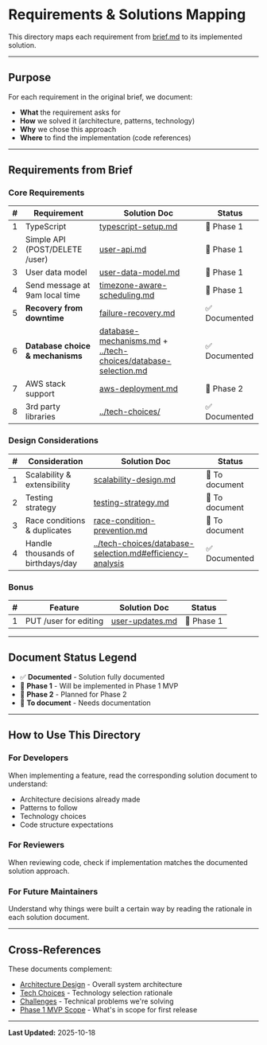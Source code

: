 # Requirements & Solutions Mapping

This directory maps each requirement from [brief.md](../brief.md) to its implemented solution.

---

## Purpose

For each requirement in the original brief, we document:
- **What** the requirement asks for
- **How** we solved it (architecture, patterns, technology)
- **Why** we chose this approach
- **Where** to find the implementation (code references)

---

## Requirements from Brief

### Core Requirements

| # | Requirement | Solution Doc | Status |
|---|-------------|--------------|--------|
| 1 | TypeScript | [typescript-setup.md](./typescript-setup.md) | 🚧 Phase 1 |
| 2 | Simple API (POST/DELETE /user) | [user-api.md](./user-api.md) | 🚧 Phase 1 |
| 3 | User data model | [user-data-model.md](./user-data-model.md) | 🚧 Phase 1 |
| 4 | Send message at 9am local time | [timezone-aware-scheduling.md](./timezone-aware-scheduling.md) | 🚧 Phase 1 |
| 5 | **Recovery from downtime** | [failure-recovery.md](./failure-recovery.md) | ✅ Documented |
| 6 | **Database choice & mechanisms** | [database-mechanisms.md](./database-mechanisms.md) + [../tech-choices/database-selection.md](../tech-choices/database-selection.md) | ✅ Documented |
| 7 | AWS stack support | [aws-deployment.md](./aws-deployment.md) | 🚧 Phase 2 |
| 8 | 3rd party libraries | [../tech-choices/](../tech-choices/) | ✅ Documented |

### Design Considerations

| # | Consideration | Solution Doc | Status |
|---|---------------|--------------|--------|
| 1 | Scalability & extensibility | [scalability-design.md](./scalability-design.md) | 🚧 To document |
| 2 | Testing strategy | [testing-strategy.md](./testing-strategy.md) | 🚧 To document |
| 3 | Race conditions & duplicates | [race-condition-prevention.md](./race-condition-prevention.md) | 🚧 To document |
| 4 | Handle thousands of birthdays/day | [../tech-choices/database-selection.md#efficiency-analysis](../tech-choices/database-selection.md) | ✅ Documented |

### Bonus

| # | Feature | Solution Doc | Status |
|---|---------|--------------|--------|
| 1 | PUT /user for editing | [user-updates.md](./user-updates.md) | 🚧 Phase 1 |

---

## Document Status Legend

- ✅ **Documented** - Solution fully documented
- 🚧 **Phase 1** - Will be implemented in Phase 1 MVP
- 🚧 **Phase 2** - Planned for Phase 2
- 🚧 **To document** - Needs documentation

---

## How to Use This Directory

### For Developers

When implementing a feature, read the corresponding solution document to understand:
- Architecture decisions already made
- Patterns to follow
- Technology choices
- Code structure expectations

### For Reviewers

When reviewing code, check if implementation matches the documented solution approach.

### For Future Maintainers

Understand why things were built a certain way by reading the rationale in each solution document.

---

## Cross-References

These documents complement:
- [Architecture Design](../architecture-design.md) - Overall system architecture
- [Tech Choices](../tech-choices/) - Technology selection rationale
- [Challenges](../challenges.md) - Technical problems we're solving
- [Phase 1 MVP Scope](../phase1-mvp-scope.md) - What's in scope for first release

---

**Last Updated:** 2025-10-18
